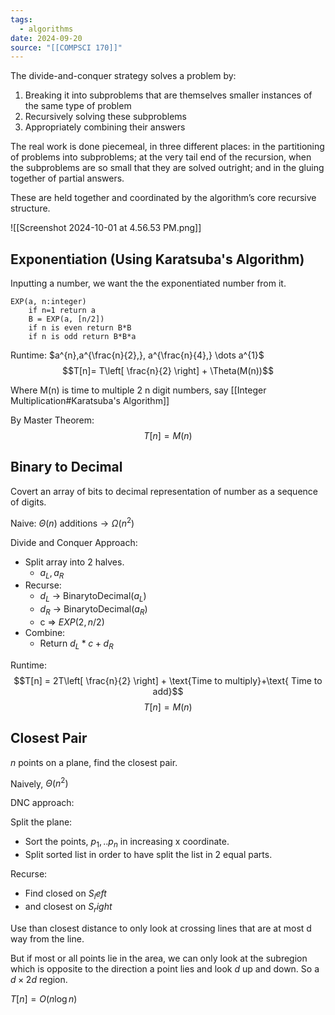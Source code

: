 ```yaml
---
tags:
  - algorithms
date: 2024-09-20
source: "[[COMPSCI 170]]"
---
```

The divide-and-conquer strategy solves a problem by:
1. Breaking it into subproblems that are themselves smaller instances of the same type of problem
2. Recursively solving these subproblems
3. Appropriately combining their answers

The real work is done piecemeal, in three different places: in the partitioning of problems
into subproblems; at the very tail end of the recursion, when the subproblems are so small
that they are solved outright; and in the gluing together of partial answers. 

These are held together and coordinated by the algorithm’s core recursive structure.

![[Screenshot 2024-10-01 at 4.56.53 PM.png]]


## Exponentiation (Using Karatsuba's Algorithm)

Inputting a number, we want the the exponentiated number from it.

```pcode
EXP(a, n:integer)
	if n=1 return a
	B = EXP(a, [n/2])
	if n is even return B*B
	if n is odd return B*B*a
```

Runtime: $a^{n},a^{\frac{n}{2},}, a^{\frac{n}{4},} \dots a^{1}$
$$T[n]= T\left[ \frac{n}{2} \right] + \Theta(M(n))$$

Where M(n) is time to multiple 2 n digit numbers, say [[Integer Multiplication#Karatsuba's Algorithm]]

By Master Theorem: $$T[n] = M(n)$$

## Binary to Decimal

Covert an array of bits to decimal representation of number as a sequence of digits.

Naive: $\Theta(n) \text{ additions} \rightarrow \Omega(n^2)$

Divide and Conquer Approach: 

- Split array into 2 halves.
	- $a_{L}, a_{R}$ 
- Recurse:
	- $d_{L}$ -> BinarytoDecimal($a_{L}$)
	- $d_{R}$ -> BinarytoDecimal($a_{R}$)
	- c => $EXP(2,n/2)$
- Combine:
	- Return $d_{L}*c + d_{R}$

Runtime:
$$T[n] = 2T\left[ \frac{n}{2} \right] + \text{Time to multiply}+\text{ Time to add}$$
$$T[n]=M(n)$$

## Closest Pair

$n$ points on a plane, find the closest pair. 

Naively, $\Theta(n^2)$

DNC approach:

Split the plane:

- Sort the points, $p_{1}, .. p_{n}$ in increasing x coordinate.
- Split sorted list in order to have split the list in 2 equal parts.

Recurse:
- Find closed on $S_left$
- and closest on $S_right$

Use than closest distance to only look at crossing lines that are at most d way from the line.

But if most or all points lie in the area, we can only look at the subregion which is opposite to the direction a point lies and look $d$ up and down. So a $d \times 2d$ region.

$T[n] = O(n\log n)$
